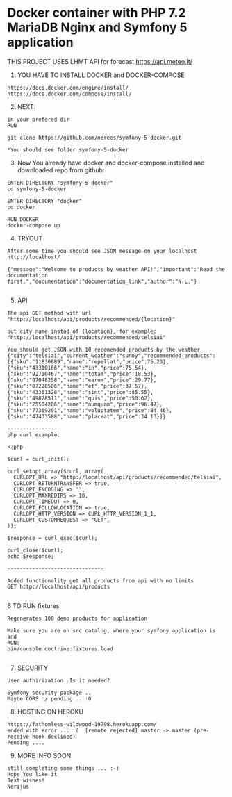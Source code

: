 # Docker container with PHP 7.2 MariaDB Nginx and Symfony 5 application

THIS PROJECT USES LHMT API for forecast
https://api.meteo.lt/

1. YOU HAVE TO INSTALL DOCKER and DOCKER-COMPOSE
```
https://docs.docker.com/engine/install/
https://docs.docker.com/compose/install/

```

2. NEXT: 

```
in your prefered dir
RUN

git clone https://github.com/nerees/symfony-5-docker.git

*You should see folder symfony-5-docker
```

3. Now You already have docker and docker-compose installed and downloaded repo from github:
```
ENTER DIRECTORY "symfony-5-docker"
cd symfony-5-docker

ENTER DIRECTORY "docker"
cd docker

RUN DOCKER
docker-compose up

```
4. TRYOUT
```
After some time you should see JSON message on your localhost
http://localhost/

{"message":"Welcome to products by weather API!","important":"Read the documentation first.","documentation":"documentation_link","author":"N.L."}


```

5. API 
```
The api GET method with url "http://localhost/api/products/recommended/{location}"

put city name instad of {location}, for example:
"http://localhost/api/products/recommended/telsiai"

You should get JSON with 10 recomended products by the weather
{"city":"telsiai","current_weather":"sunny","recommended_products":[{"sku":"11830689","name":"repellat","price":75.23},{"sku":"43310166","name":"in","price":75.54},{"sku":"92710467","name":"totam","price":18.53},{"sku":"07048258","name":"earum","price":29.77},{"sku":"07220586","name":"et","price":37.57},{"sku":"43361328","name":"sint","price":85.55},{"sku":"49828511","name":"quis","price":50.62},{"sku":"25504286","name":"numquam","price":96.47},{"sku":"77369291","name":"voluptatem","price":84.46},{"sku":"47433588","name":"placeat","price":34.13}]}

----------------
php curl example:

<?php

$curl = curl_init();

curl_setopt_array($curl, array(
  CURLOPT_URL => "http://localhost/api/products/recommended/telsiai",
  CURLOPT_RETURNTRANSFER => true,
  CURLOPT_ENCODING => "",
  CURLOPT_MAXREDIRS => 10,
  CURLOPT_TIMEOUT => 0,
  CURLOPT_FOLLOWLOCATION => true,
  CURLOPT_HTTP_VERSION => CURL_HTTP_VERSION_1_1,
  CURLOPT_CUSTOMREQUEST => "GET",
));

$response = curl_exec($curl);

curl_close($curl);
echo $response;

-------------------------------

Added functionality get all products from api with no limits
GET http://localhost/api/products
 
```

6 TO RUN fixtures
```
Regenerates 100 demo products for application

Make sure you are on src catalog, where your symfony application is and
RUN:
bin/console doctrine:fixtures:load


```
7. SECURITY
```
User authirization .Is it needed?

Symfony security package .. 
Maybe CORS :/ pending .. :0

```
8. HOSTING ON HEROKU
```
https://fathomless-wildwood-19798.herokuapp.com/
ended with error ... :(  [remote rejected] master -> master (pre-receive hook declined)
Pending .... 
```

9. MORE INFO SOON
```
still completing some things ... :-)
Hope You like it
Best wishes!
Nerijus
